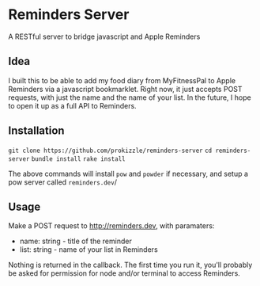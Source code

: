 # Reminders Server

A RESTful server to bridge javascript and Apple Reminders

## Idea

I built this to be able to add my food diary from MyFitnessPal to Apple Reminders via a javascript bookmarklet. Right now, it just accepts POST requests, with just the name and the name of your list. In the future, I hope to open it up as a full API to Reminders.

## Installation

`git clone https://github.com/prokizzle/reminders-server`
`cd reminders-server`
`bundle install`
`rake install`

The above commands will install `pow` and `powder` if necessary, and setup a pow server called `reminders.dev`/

## Usage

Make a POST request to http://reminders.dev, with paramaters:

+ name: string - title of the reminder
+ list: string - name of your list in Reminders

Nothing is returned in the callback. The first time you run it, you'll probably be asked for permission for node and/or terminal to access Reminders.
